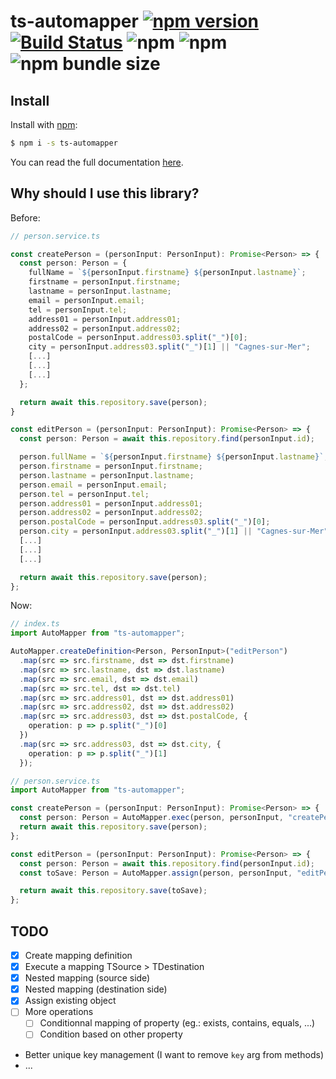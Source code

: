 # ts-automapper [![npm version](https://badge.fury.io/js/ts-automapper.svg)](https://www.npmjs.com/package/ts-automapper) [![Build Status](https://travis-ci.org/MADEiN83/ts-automapper.svg?branch=master)](https://travis-ci.org/MADEiN83/ts-automapper) ![npm](https://img.shields.io/npm/dm/ts-automapper) ![npm](https://img.shields.io/npm/dt/ts-automapper) ![npm bundle size](https://img.shields.io/bundlephobia/min/ts-automapper)

## Install

Install with [npm](https://www.npmjs.com/):

```bash
$ npm i -s ts-automapper
```

You can read the full documentation [here](https://github.com/MADEiN83/ts-automapper/tree/master/docs).

## Why should I use this library?

Before:

```ts
// person.service.ts

const createPerson = (personInput: PersonInput): Promise<Person> => {
  const person: Person = {
    fullName = `${personInput.firstname} ${personInput.lastname}`;
    firstname = personInput.firstname;
    lastname = personInput.lastname;
    email = personInput.email;
    tel = personInput.tel;
    address01 = personInput.address01;
    address02 = personInput.address02;
    postalCode = personInput.address03.split("_")[0];
    city = personInput.address03.split("_")[1] || "Cagnes-sur-Mer";
    [...]
    [...]
    [...]
  };

  return await this.repository.save(person);
}

const editPerson = (personInput: PersonInput): Promise<Person> => {
  const person: Person = await this.repository.find(personInput.id);

  person.fullName = `${personInput.firstname} ${personInput.lastname}`;
  person.firstname = personInput.firstname;
  person.lastname = personInput.lastname;
  person.email = personInput.email;
  person.tel = personInput.tel;
  person.address01 = personInput.address01;
  person.address02 = personInput.address02;
  person.postalCode = personInput.address03.split("_")[0];
  person.city = personInput.address03.split("_")[1] || "Cagnes-sur-Mer";
  [...]
  [...]
  [...]

  return await this.repository.save(person);
};
```

Now:

```ts
// index.ts
import AutoMapper from "ts-automapper";

AutoMapper.createDefinition<Person, PersonInput>("editPerson")
  .map(src => src.firstname, dst => dst.firstname)
  .map(src => src.lastname, dst => dst.lastname)
  .map(src => src.email, dst => dst.email)
  .map(src => src.tel, dst => dst.tel)
  .map(src => src.address01, dst => dst.address01)
  .map(src => src.address02, dst => dst.address02)
  .map(src => src.address03, dst => dst.postalCode, {
    operation: p => p.split("_")[0]
  })
  .map(src => src.address03, dst => dst.city, {
    operation: p => p.split("_")[1]
  });
```

```ts
// person.service.ts
import AutoMapper from "ts-automapper";

const createPerson = (personInput: PersonInput): Promise<Person> => {
  const person: Person = AutoMapper.exec(person, personInput, "createPerson");
  return await this.repository.save(person);
};

const editPerson = (personInput: PersonInput): Promise<Person> => {
  const person: Person = await this.repository.find(personInput.id);
  const toSave: Person = AutoMapper.assign(person, personInput, "editPerson");

  return await this.repository.save(toSave);
};
```

## TODO

- [x] Create mapping definition
- [x] Execute a mapping TSource > TDestination
- [x] Nested mapping (source side)
- [x] Nested mapping (destination side)
- [x] Assign existing object
- [ ] More operations
  - [ ] Conditionnal mapping of property (eg.: exists, contains, equals, ...)
  - [ ] Condition based on other property
- Better unique key management (I want to remove `key` arg from methods)
- ...
